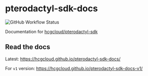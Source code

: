 # pterodactyl-sdk-docs

![GitHub Workflow Status](https://img.shields.io/github/workflow/status/hcgcloud/pterodactyl-sdk-docs/Python%20package)

Documentation for [hcgcloud/pterodactyl-sdk](https://github.com/hcgcloud/pterodactyl-sdk)

## Read the docs
Latest: https://hcgcloud.github.io/pterodactyl-sdk-docs/

For `v1` version: https://hcgcloud.github.io/pterodactyl-sdk-docs-v1/